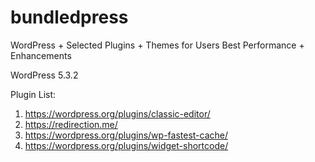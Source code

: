 # bundledpress
WordPress + Selected Plugins + Themes for Users Best Performance + Enhancements 

WordPress 5.3.2 

Plugin List:

1. https://wordpress.org/plugins/classic-editor/
2. https://redirection.me/
3. https://wordpress.org/plugins/wp-fastest-cache/
4. https://wordpress.org/plugins/widget-shortcode/
